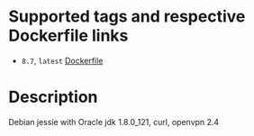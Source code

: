 # Supported tags and respective Dockerfile links

* `8.7`, `latest` [Dockerfile](https://github.com/paolodenti/jessie-jdk8-openvpn24/blob/master/Dockerfile)

# Description

Debian jessie with Oracle jdk 1.8.0_121, curl, openvpn 2.4

